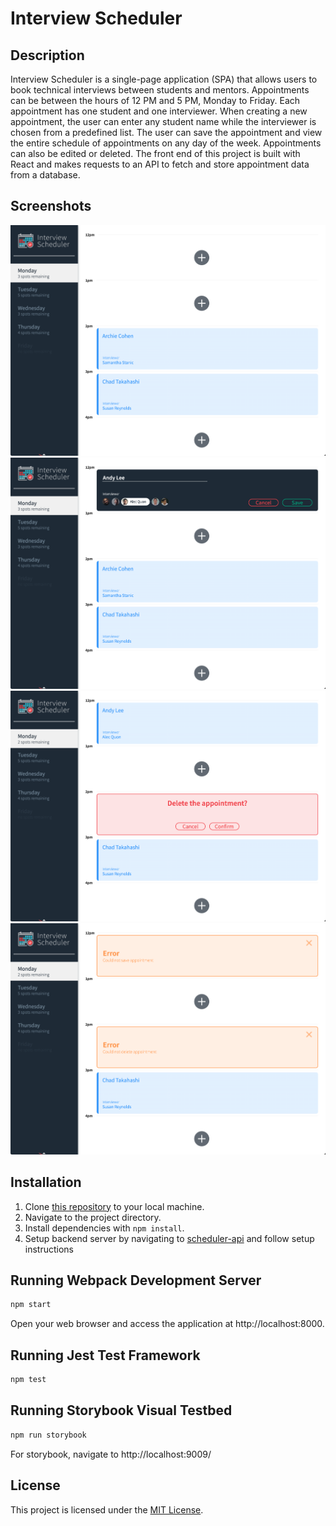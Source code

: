 # Interview Scheduler

## Description
Interview Scheduler is a single-page application (SPA) that allows users to book technical interviews between students and mentors. Appointments can be between the hours of 12 PM and 5 PM, Monday to Friday. Each appointment has one student and one interviewer. When creating a new appointment, the user can enter any student name while the interviewer is chosen from a predefined list. The user can save the appointment and view the entire schedule of appointments on any day of the week. Appointments can also be edited or deleted. The front end of this project is built with React and makes requests to an API to fetch and store appointment data from a database.

## Screenshots
![Alt text](/docs/home_page.png "Home Page")
![Alt text](/docs/add_edit.png "Add/Edit appointment")
![Alt text](/docs/result_delete.png "Result and Delete function")
![Alt text](/docs/error.png "Error Handling")

## Installation
1. Clone [this repository](https://github.com/Name-3R1C/scheduler.git) to your local machine.
2. Navigate to the project directory.
3. Install dependencies with `npm install`.
4. Setup backend server by navigating to [scheduler-api](https://github.com/Name-3R1C/scheduler-api) and follow setup instructions 

## Running Webpack Development Server

```sh
npm start
```
Open your web browser and access the application at http://localhost:8000.

## Running Jest Test Framework

```sh
npm test
```

## Running Storybook Visual Testbed

```sh
npm run storybook
```
For storybook, navigate to http://localhost:9009/

## License

This project is licensed under the [MIT License](LICENSE.md).
